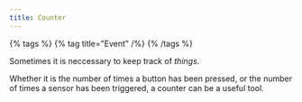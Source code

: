 ```yaml
---
title: Counter
---
```


{% tags %}
  {% tag title="Event" /%}
{% /tags %}

Sometimes it is neccessary to keep track of _things_.

Whether it is the number of times a button has been pressed, or the number of times a sensor has been triggered, a counter can be a useful tool.
